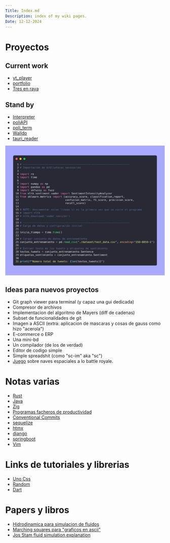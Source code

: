 ```yaml
---
Title: Index.md
Description: index of my wiki pages.
Date: 12-12-2024
---
```


# Proyectos

## Current work

- [yt_player](yt_player.md)
- [portfolio](portfolio.md)
- [Tres en raya](tres_en_raya.md)

## Stand by

- [Interpreter](Interpreter.md)
- [poliAPI](poliapi.md)
- [poli_term](poli_term.md)
- [Walldo](Walldo.md)
- [tauri_reader](tauri_reader.md)

![imagen](./media/code_snippet.jpg)

## Ideas para nuevos proyectos

- Git graph viewer para terminal (y capaz una gui dedicada)
- Compresor de archivos
- Implementacion del algoritmo de Mayers (diff de cadenas)
- Subset de funcionalidades de git
- Imagen a ASCII (extra:
  aplicacion de mascaras y cosas de gauss como hizo "acerola")
- E-commerce o ERP
- Una mini-bd
- Un compilador (de los de verdad)
- Editor de codigo simple
- Simple spreadshit (como "sc-im" aka "sc")
- [Juego](juego_naves.md) sobre naves espaciales a lo battle royale.

# Notas varias

- [Rust](about-rust.md)
- [Java](java.md)
- [Zig](zig.md)
- [Programas facheros de productividad](programas-facheros-de-productividad.md)
- [Conventional Commits](conventional-commits.md)
- [sequelize](sequelize.md)
- [htmx](htmx.md)
- [django](django.md)
- [springboot](springboot.md)
- [Vim](vim.md)

# Links de tutoriales y  librerias

- [Uno Css](https://unocss.dev/)
- [Random](random.md)
- [Dart](https://dart.dev/language)

# Papers y libros

- [Hidrodinamica para simulacion de fluidos](https://en.wikipedia.org/wiki/Smoothed-particle_hydrodynamics)
- [Marching squares para "graficos en ascii"](https://en.wikipedia.org/wiki/Marching_squares)
- [Jos Stam fluid simulation explanation](https://www.youtube.com/watch?v=qsYE1wMEMPA)
